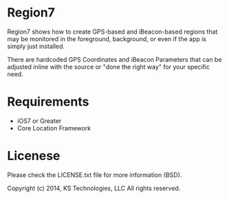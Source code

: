 Region7
=======
Region7 shows how to create GPS-based and iBeacon-based regions that may be monitored in the foreground, background, or even if the app is simply just installed.

There are hardcoded GPS Coordinates and iBeacon Parameters that can be adjusted inline with the source or "done the right way" for your specific need.

Requirements
============
*  iOS7 or Greater
*  Core Location Framework

Licenese
=======
Please check the LICENSE.txt file for more information (BSD).

Copyright (c) 2014, KS Technologies, LLC All rights reserved.
